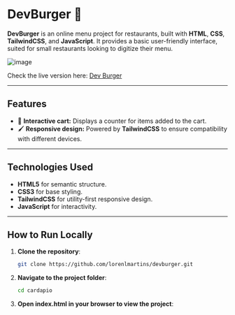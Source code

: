 # DevBurger 🍔

**DevBurger** is an online menu project for restaurants, built with **HTML**, **CSS**, **TailwindCSS**, and **JavaScript**. It provides a basic user-friendly interface, suited for small restaurants looking to digitize their menu.

![image](https://github.com/user-attachments/assets/5f1b8e95-bb42-419d-a3d4-e5f92f98f23d)

Check the live version here: [Dev Burger](https://devburger-jet.vercel.app/)

---

## Features

- 🛒 **Interactive cart:** Displays a counter for items added to the cart.
- 🖌️ **Responsive design:** Powered by **TailwindCSS** to ensure compatibility with different devices.

---

## Technologies Used

- **HTML5** for semantic structure.
- **CSS3** for base styling.
- **TailwindCSS** for utility-first responsive design.
- **JavaScript** for interactivity.

---

## How to Run Locally

1. **Clone the repository**:  
   ```bash
   git clone https://github.com/lorenlmartins/devburger.git

2. **Navigate to the project folder**:  
   ```bash
   cd cardapio

3. **Open index.html in your browser to view the project**:

